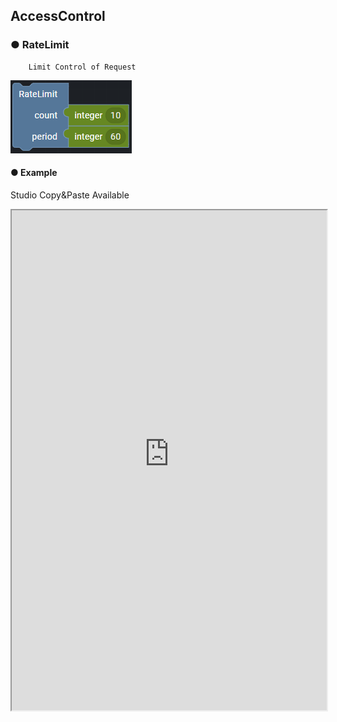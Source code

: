 ## AccessControl

### ● RateLimit

        Limit Control of Request

![](../../../img/assets/image%20%28220%29.png)

#### ● Example

<p class='comment'>Studio Copy&Paste Available</p>
<iframe
    src="https://d1sxhpvag16wqc.cloudfront.net/v3.1.0/accesscontrol/access_control"
    width="100%"
    height="800px"
    allow=""
    sandbox="allow-scripts allow-same-origin" />
<div class="display-pdf">
    <p><img src="../../img/assets/image%20%28416%29.png" alt="" /></p>
    <p><img src="../../img/assets/image%20%28418%29.png" alt="" /></p>
    <p><img src="../../img/assets/image%20%28411%29.png" alt="" /></p>
</div>

#### ● Result

```text
{
  "errMsg": {
    "name": "LimitExceededException",
    "message": "Rate limit exceeded",
    "data": {
      "limit": 2,
      "remaining": 0,
      "reset": 4

    }
  }
}
```
